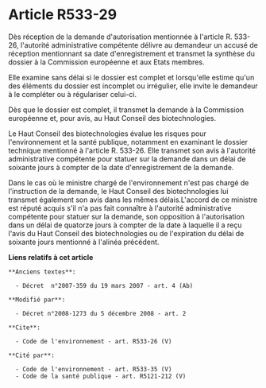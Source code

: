 # Article R533-29

Dès réception de la demande d'autorisation mentionnée à l'article R. 533-26, l'autorité administrative compétente délivre au
demandeur un accusé de réception mentionnant sa date d'enregistrement et transmet la synthèse du dossier à la Commission
européenne et aux Etats membres. 

Elle examine sans délai si le dossier est complet et lorsqu'elle estime qu'un des éléments du dossier est incomplet ou
irrégulier, elle invite le demandeur à le compléter ou à régulariser celui-ci. 

Dès que le dossier est complet, il transmet la demande à la Commission européenne et, pour avis, au Haut Conseil des
biotechnologies. 

Le Haut Conseil des biotechnologies évalue les risques pour l'environnement et la santé publique, notamment en examinant le
dossier technique mentionné à l'article R. 533-26. Elle transmet son avis à l'autorité administrative compétente pour statuer
sur la demande dans un délai de soixante jours à compter de la date d'enregistrement de la demande. 

Dans le cas où le ministre chargé de l'environnement n'est pas chargé de l'instruction de la demande, le Haut Conseil des
biotechnologies lui transmet également son avis dans les mêmes délais.L'accord de ce ministre est réputé acquis s'il n'a pas
fait connaître à l'autorité administrative compétente pour statuer sur la demande, son opposition à l'autorisation dans un
délai de quatorze jours à compter de la date à laquelle il a reçu l'avis du Haut Conseil des biotechnologies ou de
l'expiration du délai de soixante jours mentionné à l'alinéa précédent.

**Liens relatifs à cet article**

	**Anciens textes**:

	  - Décret  n°2007-359 du 19 mars 2007 - art. 4 (Ab)

	**Modifié par**:

	  - Décret n°2008-1273 du 5 décembre 2008 - art. 2

	**Cite**:

	  - Code de l'environnement - art. R533-26 (V)

	**Cité par**:

	  - Code de l'environnement - art. R533-35 (V)
	  - Code de la santé publique - art. R5121-212 (V)
